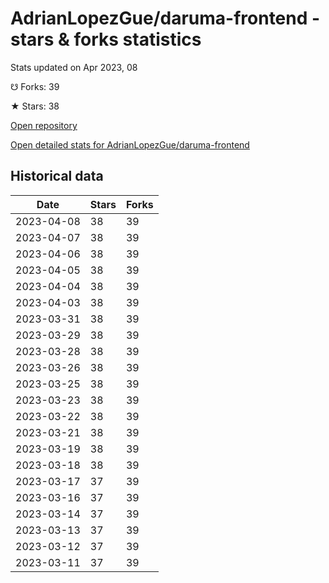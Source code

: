 # AdrianLopezGue/daruma-frontend - stars & forks statistics

Stats updated on Apr 2023, 08

☋ Forks: 39

★ Stars: 38

[Open repository](https://github.com/AdrianLopezGue/daruma-frontend)

[Open detailed stats for AdrianLopezGue/daruma-frontend](https://reviewgithub.com/rep/AdrianLopezGue/daruma-frontend)

## Historical data
| Date | Stars | Forks |
|------|-------|-------|
| 2023-04-08 | 38 | 39 | 
| 2023-04-07 | 38 | 39 | 
| 2023-04-06 | 38 | 39 | 
| 2023-04-05 | 38 | 39 | 
| 2023-04-04 | 38 | 39 | 
| 2023-04-03 | 38 | 39 | 
| 2023-03-31 | 38 | 39 | 
| 2023-03-29 | 38 | 39 | 
| 2023-03-28 | 38 | 39 | 
| 2023-03-26 | 38 | 39 | 
| 2023-03-25 | 38 | 39 | 
| 2023-03-23 | 38 | 39 | 
| 2023-03-22 | 38 | 39 | 
| 2023-03-21 | 38 | 39 | 
| 2023-03-19 | 38 | 39 | 
| 2023-03-18 | 38 | 39 | 
| 2023-03-17 | 37 | 39 | 
| 2023-03-16 | 37 | 39 | 
| 2023-03-14 | 37 | 39 | 
| 2023-03-13 | 37 | 39 | 
| 2023-03-12 | 37 | 39 | 
| 2023-03-11 | 37 | 39 | 

